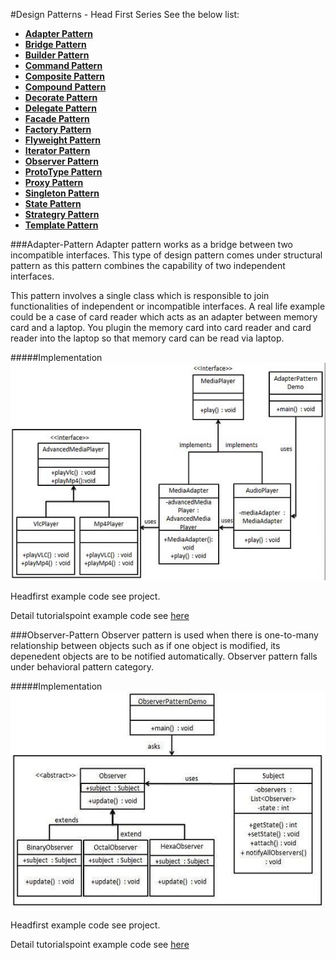 #Design Patterns - Head First Series
See the below list:

* **[Adapter Pattern](#adapter-pattern)**
* **[Bridge Pattern](#bridge-pattern)**
* **[Builder Pattern](#builder-pattern)**
* **[Command Pattern](#command-pattern)**
* **[Composite Pattern](#composite-pattern)**
* **[Compound Pattern](#compound-pattern)**
* **[Decorate Pattern](#decorate-pattern)**
* **[Delegate Pattern](#delegate-pattern)**
* **[Facade Pattern](#facade-pattern)**
* **[Factory Pattern](#factory-pattern)**
* **[Flyweight Pattern](#flyweight-pattern)**
* **[Iterator Pattern](#iterator-pattern)**
* **[Observer Pattern](#observer-pattern)**
* **[ProtoType Pattern](#prototype-pattern)**
* **[Proxy Pattern](#proxy-pattern)**
* **[Singleton Pattern](#singleton-pattern)**
* **[State Pattern](#state-pattern)**
* **[Strategry Pattern](#strategry-pattern)**
* **[Template Pattern](#template-pattern)**

###Adapter-Pattern
Adapter pattern works as a bridge between two incompatible interfaces. This type of design pattern comes under structural pattern as this pattern combines the capability of two independent interfaces.

This pattern involves a single class which is responsible to join functionalities of independent or incompatible interfaces. A real life example could be a case of card reader which acts as an adapter between memory card and a laptop. You plugin the memory card into card reader and card reader into the laptop so that memory card can be read via laptop.

#####Implementation
![adapter]

Headfirst example code see project.

Detail tutorialspoint example code see [here](https://www.tutorialspoint.com/design_pattern/adapter_pattern.htm)

###Observer-Pattern
Observer pattern is used when there is one-to-many relationship between objects such as if one object is modified, its depenedent objects are to be notified automatically. Observer pattern falls under behavioral pattern category.

#####Implementation
![observer]

Headfirst example code see project.

Detail tutorialspoint example code see [here](https://www.tutorialspoint.com/design_pattern/observer_pattern.htm)

[adapter]: img/adapter_pattern_uml_diagram.jpg
[observer]: img/observer_pattern_uml_diagram.jpg